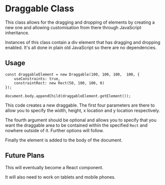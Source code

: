 # Draggable Class

This class allows for the dragging and dropping of elements by creating a new one and allowing customisation from there through JavaScript inheritance.

Instances of this class contain a div element that has dragging and dropping enabled. It's all done in plain old JavaScript so there are no dependencies.

## Usage

```
const draggableElement = new Draggable(100, 100, 100,  100, {
    useConstraints: true,
    constraintRect: new Rect(50, 100, 100, 0)
});

document.body.appendChild(draggableElement.getElement());
```

This code creates a new draggable. The first four parameters are there to allow you to specify the width, height, x location and y location respectively.

The fourth argument should be optional and allows you to specify that you want the draggable area to be contained within the specified `Rect` and nowhere outside of it. Further options will follow.

Finally the element is added to the body of the document.

## Future Plans

This will eventually become a React component.

It will also need to work on tablets and mobile phones.